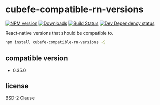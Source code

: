 # cubefe-compatible-rn-versions
[![NPM version][npm-image]][npm-url] [![Downloads][downloads-image]][npm-url] [![Build Status][travis-image]][travis-url] [![Dev Dependency status][david-dm-dev-image]][david-dm-dev-url]

React-native versions that should be compatible to.

```sh
npm install cubefe-compatible-rn-versions -S
```

## compatible version

 - 0.35.0

## license

BSD-2 Clause

[npm-url]: https://npmjs.org/package/cubefe-compatible-rn-versions
[downloads-image]: http://img.shields.io/npm/dm/cubefe-compatible-rn-versions.svg
[npm-image]: http://img.shields.io/npm/v/cubefe-compatible-rn-versions.svg
[travis-url]: https://travis-ci.org/cubefe/cubefe-compatible-rn-versions
[travis-image]: http://img.shields.io/travis/cubefe/cubefe-compatible-rn-versions.svg
[david-dm-dev-url]:https://david-dm.org/cubefe/cubefe-compatible-rn-versions#type=dev
[david-dm-dev-image]:https://david-dm.org/cubefe/cubefe-compatible-rn-versions/dev-status.svg